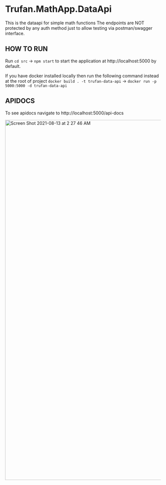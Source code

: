 # Trufan.MathApp.DataApi

This is the dataapi for simple math functions
The endpoints are NOT protected by any auth method just to allow testing via postman/swagger interface. 

## HOW TO RUN
Run `cd src` -> `npm start` to start the application at http://localhost:5000 by default.

If you have docker installed locally then run the following command instead at the root of project 
`docker build . -t trufan-data-api` -> `docker run -p 5000:5000 -d trufan-data-api`

## APIDOCS
To see apidocs navigate to http://localhost:5000/api-docs

<img width="1163" alt="Screen Shot 2021-08-13 at 2 27 46 AM" src="https://user-images.githubusercontent.com/5270403/129314893-01c54039-0dbe-4bb7-9e1c-e9561f2d537b.png">

